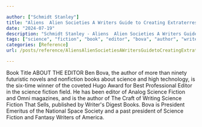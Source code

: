 ```yaml
---

author: ["Schmidt Stanley"]
title: "Aliens  Alien Societies A Writers Guide to Creating Extraterrestrial LifeForms Science Fiction Writing Series - part0002.html"
date: "2024-07-19"
description: "Schmidt Stanley - Aliens  Alien Societies A Writers Guide to Creating Extraterrestrial LifeForms Science Fiction Writing Series"
tags: ["science", "fiction", "book", "editor", "bova", "author", "writer", "president", "title", "ben", "ninety", "futuristic", "novel", "nonfiction", "high", "technology", "winner", "coveted", "hugo", "award", "best", "professional", "field", "analog", "omni"]
categories: [Reference]
url: /posts/reference/AliensAlienSocietiesAWritersGuidetoCreatingExtraterrestrialLifeFormsScienceFictionWritingSeries-part0002html

---
```



Book Title
ABOUT THE EDITOR
Ben Bova, the author of more than ninety futuristic novels and nonfiction books about science and high technology, is the six-time winner of the coveted Hugo Award for Best Professional Editor in the science fiction field. He has been editor of Analog Science Fiction and Omni magazines, and is the author of The Craft of Writing Science Fiction That Sells, published by Writer's Digest Books. Bova is President Emeritus of the National Space Society and a past president of Science Fiction and Fantasy Writers of America.

